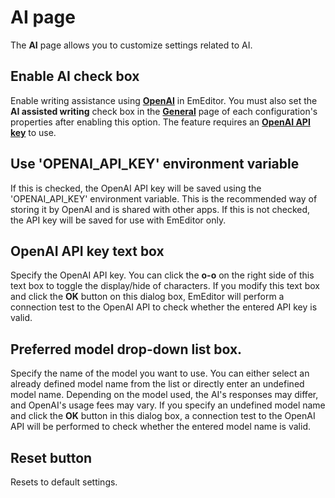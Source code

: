 # AI page

The **AI** page allows you to customize settings related to AI.

## Enable AI check box

Enable writing assistance using [**OpenAI**](https://openai.com/) in EmEditor. You must also set the **AI assisted writing** check box in the [**General**](../../properties/general/index) page of each configuration's properties after enabling this option. The feature requires an [**OpenAI API key**](https://platform.openai.com/api-keys) to use.

## Use 'OPENAI_API_KEY' environment variable

If this is checked, the OpenAI API key will be saved using the 'OPENAI_API_KEY' environment variable. This is the recommended way of storing it by OpenAI and is shared with other apps. If this is not checked, the API key will be saved for use with EmEditor only.

## OpenAI API key text box

Specify the OpenAI API key. You can click the **o-o** on the right side of this text box to toggle the display/hide of characters. If you modify this text box and click the **OK** button on this dialog box, EmEditor will perform a connection test to the OpenAI API to check whether the entered API key is valid.

## Preferred model drop-down list box.

Specify the name of the model you want to use. You can either select an already defined model name from the list or directly enter an undefined model name. Depending on the model used, the AI's responses may differ, and OpenAI's usage fees may vary. If you specify an undefined model name and click the **OK** button in this dialog box, a connection test to the OpenAI API will be performed to check whether the entered model name is valid.

## Reset button

Resets to default settings.

